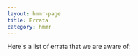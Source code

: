 ```yaml
---
layout: hmmr-page
title: Errata
category: hmmr
---
```


Here's a list of errata that we are aware of:
